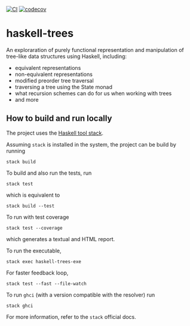 [![CI](https://github.com/alessandrocandolini/haskell-trees/actions/workflows/ci.yml/badge.svg)](https://github.com/alessandrocandolini/haskell-trees/actions/workflows/ci.yml) [![codecov](https://codecov.io/gh/alessandrocandolini/haskell-trees/branch/main/graph/badge.svg?token=PmvCqUrxgr)](https://codecov.io/gh/alessandrocandolini/haskell-trees)

# haskell-trees

An exploraration of purely functional representation and manipulation of tree-like data structures using Haskell, including:
* equivalent representations
* non-equivalent representations
* modified preorder tree traversal 
* traversing a tree using the State monad
* what recursion schemes can do for us when working with trees
* and more

## How to build and run locally

The project uses the [Haskell tool stack](https://docs.haskellstack.org/en/stable/README/).

Assuming `stack` is installed in the system, the project can be build by running
```
stack build
```
To build and also run the tests, run
```
stack test
```
which is equivalent to
```
stack build --test
```
To run with test coverage
```
stack test --coverage
```
which generates a textual and HTML report.

To run the executable,
```
stack exec haskell-trees-exe
```
For faster feedback loop,
```
stack test --fast --file-watch
```
To run `ghci` (with a version compatible with the resolver) run
```
stack ghci
```
For more information, refer to the `stack` official docs.
